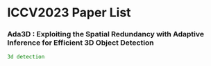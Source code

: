 # ICCV2023 Paper List

### Ada3D : Exploiting the Spatial Redundancy with Adaptive Inference for Efficient 3D Object Detection
<code style="color : green">3d detection</code>
